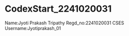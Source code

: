 # CodexStart_2241020031
Name:Jyoti Prakash Tripathy
Regd_no:2241020031
CSES Username:Jyotiprakash_01
